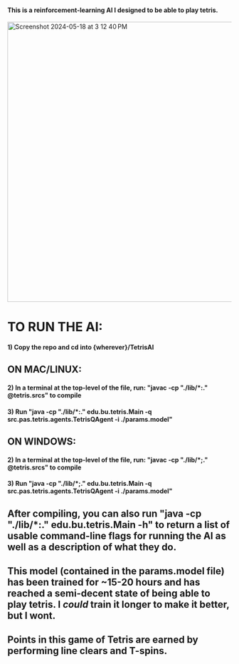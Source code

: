 #### This is a reinforcement-learning AI I designed to be able to play tetris.

<img width="629" alt="Screenshot 2024-05-18 at 3 12 40 PM" src="https://github.com/iamashtonfox/TetrisAI/assets/140920863/eecf40a2-e987-4017-85c1-a351e31b297e">



# TO RUN THE AI:

#### 1) Copy the repo and cd into {wherever}/TetrisAI

## ON MAC/LINUX:
#### 2) In a terminal at the top-level of the file, run: "javac -cp "./lib/*:." @tetris.srcs" to compile
#### 3) Run "java -cp "./lib/*:." edu.bu.tetris.Main -q src.pas.tetris.agents.TetrisQAgent -i ./params.model"

## ON WINDOWS:
#### 2) In a terminal at the top-level of the file, run: "javac -cp "./lib/*;." @tetris.srcs" to compile
#### 3) Run "java -cp "./lib/*;." edu.bu.tetris.Main -q src.pas.tetris.agents.TetrisQAgent -i ./params.model"

## After compiling, you can also run "java -cp "./lib/*:." edu.bu.tetris.Main -h" to return a list of usable command-line flags for running the AI as well as a description of what they do.

## This model (contained in the params.model file) has been trained for ~15-20 hours and has reached a semi-decent state of being able to play tetris. I *could* train it longer to make it better, but I wont.
## Points in this game of Tetris are earned by performing line clears and T-spins.
